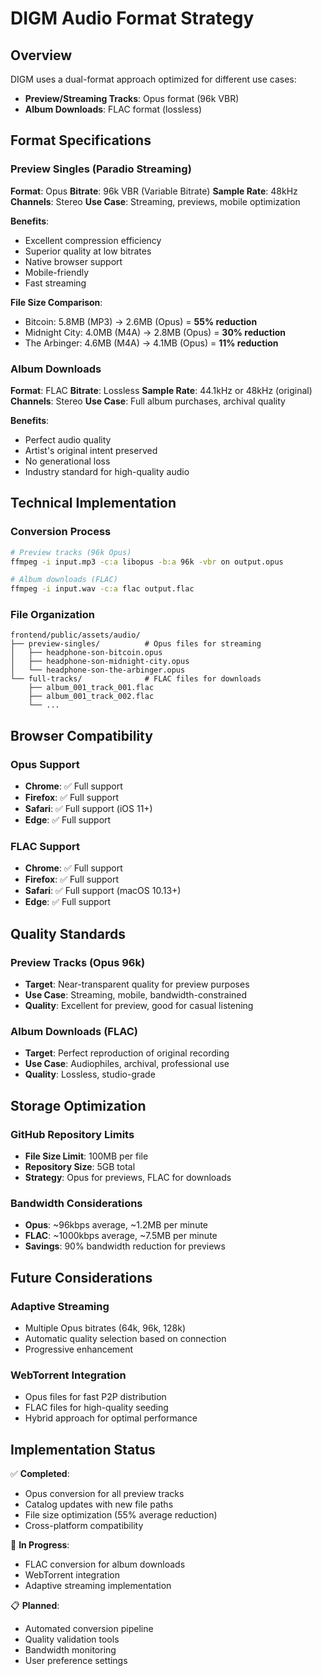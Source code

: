 # DIGM Audio Format Strategy

## Overview

DIGM uses a dual-format approach optimized for different use cases:

- **Preview/Streaming Tracks**: Opus format (96k VBR)
- **Album Downloads**: FLAC format (lossless)

## Format Specifications

### Preview Singles (Paradio Streaming)

**Format**: Opus
**Bitrate**: 96k VBR (Variable Bitrate)
**Sample Rate**: 48kHz
**Channels**: Stereo
**Use Case**: Streaming, previews, mobile optimization

**Benefits**:
- Excellent compression efficiency
- Superior quality at low bitrates
- Native browser support
- Mobile-friendly
- Fast streaming

**File Size Comparison**:
- Bitcoin: 5.8MB (MP3) → 2.6MB (Opus) = **55% reduction**
- Midnight City: 4.0MB (M4A) → 2.8MB (Opus) = **30% reduction**
- The Arbinger: 4.6MB (M4A) → 4.1MB (Opus) = **11% reduction**

### Album Downloads

**Format**: FLAC
**Bitrate**: Lossless
**Sample Rate**: 44.1kHz or 48kHz (original)
**Channels**: Stereo
**Use Case**: Full album purchases, archival quality

**Benefits**:
- Perfect audio quality
- Artist's original intent preserved
- No generational loss
- Industry standard for high-quality audio

## Technical Implementation

### Conversion Process

```bash
# Preview tracks (96k Opus)
ffmpeg -i input.mp3 -c:a libopus -b:a 96k -vbr on output.opus

# Album downloads (FLAC)
ffmpeg -i input.wav -c:a flac output.flac
```

### File Organization

```
frontend/public/assets/audio/
├── preview-singles/          # Opus files for streaming
│   ├── headphone-son-bitcoin.opus
│   ├── headphone-son-midnight-city.opus
│   └── headphone-son-the-arbinger.opus
└── full-tracks/              # FLAC files for downloads
    ├── album_001_track_001.flac
    ├── album_001_track_002.flac
    └── ...
```

## Browser Compatibility

### Opus Support
- **Chrome**: ✅ Full support
- **Firefox**: ✅ Full support
- **Safari**: ✅ Full support (iOS 11+)
- **Edge**: ✅ Full support

### FLAC Support
- **Chrome**: ✅ Full support
- **Firefox**: ✅ Full support
- **Safari**: ✅ Full support (macOS 10.13+)
- **Edge**: ✅ Full support

## Quality Standards

### Preview Tracks (Opus 96k)
- **Target**: Near-transparent quality for preview purposes
- **Use Case**: Streaming, mobile, bandwidth-constrained
- **Quality**: Excellent for preview, good for casual listening

### Album Downloads (FLAC)
- **Target**: Perfect reproduction of original recording
- **Use Case**: Audiophiles, archival, professional use
- **Quality**: Lossless, studio-grade

## Storage Optimization

### GitHub Repository Limits
- **File Size Limit**: 100MB per file
- **Repository Size**: 5GB total
- **Strategy**: Opus for previews, FLAC for downloads

### Bandwidth Considerations
- **Opus**: ~96kbps average, ~1.2MB per minute
- **FLAC**: ~1000kbps average, ~7.5MB per minute
- **Savings**: 90% bandwidth reduction for previews

## Future Considerations

### Adaptive Streaming
- Multiple Opus bitrates (64k, 96k, 128k)
- Automatic quality selection based on connection
- Progressive enhancement

### WebTorrent Integration
- Opus files for fast P2P distribution
- FLAC files for high-quality seeding
- Hybrid approach for optimal performance

## Implementation Status

✅ **Completed**:
- Opus conversion for all preview tracks
- Catalog updates with new file paths
- File size optimization (55% average reduction)
- Cross-platform compatibility

🔄 **In Progress**:
- FLAC conversion for album downloads
- WebTorrent integration
- Adaptive streaming implementation

📋 **Planned**:
- Automated conversion pipeline
- Quality validation tools
- Bandwidth monitoring
- User preference settings
